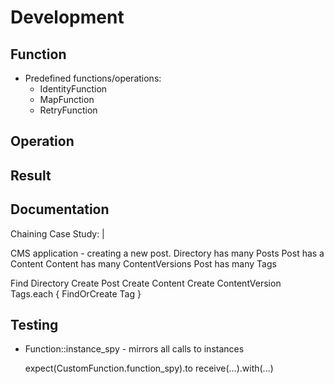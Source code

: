 # Development

## Function

- Predefined functions/operations:
  - IdentityFunction
  - MapFunction
  - RetryFunction

## Operation

## Result

## Documentation

Chaining Case Study: |

  CMS application - creating a new post.
  Directory has many Posts
  Post has a Content
  Content has many ContentVersions
  Post has many Tags

  Find Directory
  Create Post
  Create Content
  Create ContentVersion
  Tags.each { FindOrCreate Tag }

## Testing

- Function::instance_spy - mirrors all calls to instances

  expect(CustomFunction.function_spy).to receive(...).with(...)
